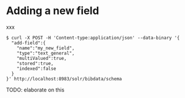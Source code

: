 # Adding a new field
xxx

```
$ curl -X POST -H 'Content-type:application/json' --data-binary '{
  "add-field":{
    "name":"my_new_field",
    "type":"text_general",
    "multiValued":true,
    "stored":true,
    "indexed":false
  }
}' http://localhost:8983/solr/bibdata/schema
```

TODO: elaborate on this
